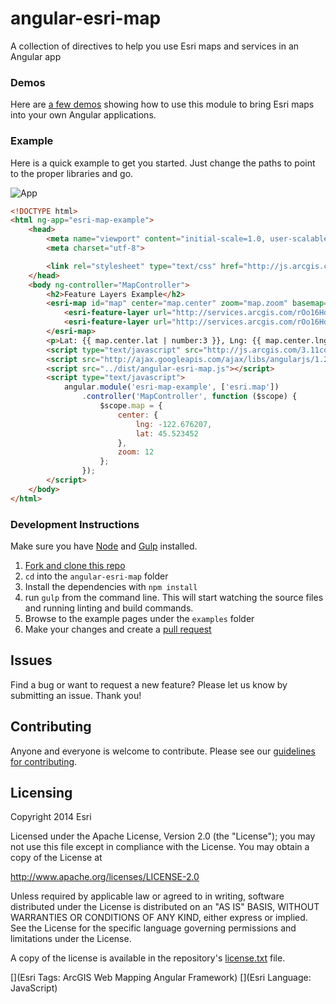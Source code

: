 angular-esri-map
================

A collection of directives to help you use Esri maps and services in an Angular app

### Demos
Here are [a few demos](http://esri.github.io/angular-esri-map/) showing how to use this module to bring Esri maps into your own Angular applications.

### Example
Here is a quick example to get you started. Just change the paths to point to the proper libraries and go.

![App](https://raw.github.com/Esri/angular-esri-map/master/angular-esri-map.png)

```html
<!DOCTYPE html>
<html ng-app="esri-map-example">
    <head>
        <meta name="viewport" content="initial-scale=1.0, user-scalable=no">
        <meta charset="utf-8">

        <link rel="stylesheet" type="text/css" href="http://js.arcgis.com/3.11/esri/css/esri.css">
    </head>
    <body ng-controller="MapController">
        <h2>Feature Layers Example</h2>
        <esri-map id="map" center="map.center" zoom="map.zoom" basemap="topo">
            <esri-feature-layer url="http://services.arcgis.com/rOo16HdIMeOBI4Mb/arcgis/rest/services/Portland_Parks/FeatureServer/0"></esri-feature-layer>
            <esri-feature-layer url="http://services.arcgis.com/rOo16HdIMeOBI4Mb/arcgis/rest/services/Heritage_Trees_Portland/FeatureServer/0"></esri-feature-layer>
        </esri-map>
        <p>Lat: {{ map.center.lat | number:3 }}, Lng: {{ map.center.lng | number:3 }}, Zoom: {{map.zoom}}</p>
        <script type="text/javascript" src="http://js.arcgis.com/3.11compact"></script>
        <script src="http://ajax.googleapis.com/ajax/libs/angularjs/1.2.16/angular.js"></script>
        <script src="../dist/angular-esri-map.js"></script>
        <script type="text/javascript">
            angular.module('esri-map-example', ['esri.map'])
                .controller('MapController', function ($scope) {
                    $scope.map = {
                        center: {
                            lng: -122.676207,
                            lat: 45.523452
                        },
                        zoom: 12
                    };
                });
        </script>
    </body>
</html>
```

### Development Instructions

Make sure you have [Node](http://nodejs.org/) and  [Gulp](https://github.com/gulpjs/gulp/blob/master/docs/getting-started.md#getting-started) installed.

1. [Fork and clone this repo](https://help.github.com/articles/fork-a-repo)
2. `cd` into the `angular-esri-map` folder
5. Install the dependencies with `npm install`
5. run `gulp` from the command line. This will start watching the source files and running linting and build commands.
6. Browse to the example pages under the `examples` folder
7. Make your changes and create a [pull request](https://help.github.com/articles/creating-a-pull-request)

## Issues

Find a bug or want to request a new feature?  Please let us know by submitting an issue.  Thank you!

## Contributing

Anyone and everyone is welcome to contribute. Please see our [guidelines for contributing](https://github.com/esri/contributing).

## Licensing
Copyright 2014 Esri

Licensed under the Apache License, Version 2.0 (the "License");
you may not use this file except in compliance with the License.
You may obtain a copy of the License at

   http://www.apache.org/licenses/LICENSE-2.0

Unless required by applicable law or agreed to in writing, software
distributed under the License is distributed on an "AS IS" BASIS,
WITHOUT WARRANTIES OR CONDITIONS OF ANY KIND, either express or implied.
See the License for the specific language governing permissions and
limitations under the License.

A copy of the license is available in the repository's [license.txt]( https://raw.github.com/Esri/angular-esri-map/master/license.txt) file.

[](Esri Tags: ArcGIS Web Mapping Angular Framework)
[](Esri Language: JavaScript)
